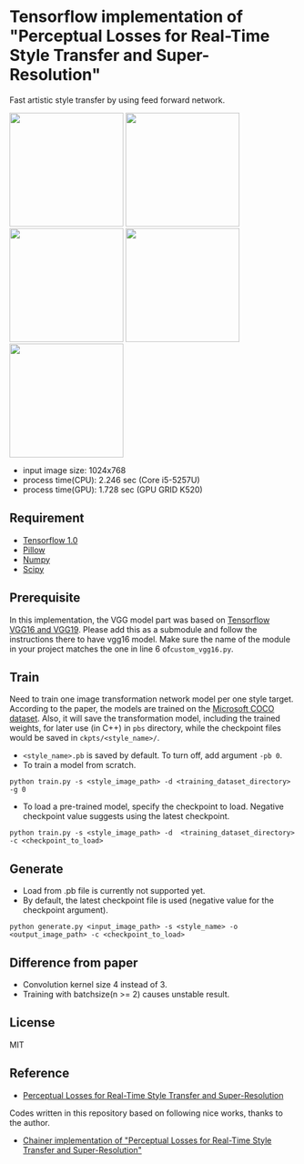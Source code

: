 # Tensorflow implementation of "Perceptual Losses for Real-Time Style Transfer and Super-Resolution"
Fast artistic style transfer by using feed forward network.

<img src="https://github.com/cardinalblue/neural-style/blob/master/tf_version/sample_images/tubingen.jpg?raw=true" height="200px">

<img src="https://github.com/cardinalblue/neural-style/blob/master/tf_version/sample_images/Matisse.jpg?raw=true" height="200px">
<img src="https://github.com/cardinalblue/neural-style/blob/master/tf_version/sample_images/Matisse_output.jpg?raw=true" height="200px">

<img src="https://github.com/cardinalblue/neural-style/blob/master/tf_version/sample_images/Robert_Delaunay,_1906,_Portrait_de_Metzinger,_oil_on_canvas,_55_x_43_cm,_DSC08255.jpg?raw=true" height="200px">
<img src="https://github.com/cardinalblue/neural-style/blob/master/tf_version/sample_images/RobertD_output.jpg?raw=true" height="200px">

- input image size: 1024x768
- process time(CPU): 2.246 sec (Core i5-5257U)
- process time(GPU): 1.728 sec (GPU GRID K520)


## Requirement
- [Tensorflow 1.0](https://github.com/tensorflow/tensorflow)
- [Pillow](https://github.com/python-pillow/Pillow)
- [Numpy](https://github.com/numpy/numpy)
- [Scipy](https://github.com/scipy/scipy)


## Prerequisite
In this implementation, the VGG model part was based on [Tensorflow VGG16 and VGG19](https://github.com/machrisaa/tensorflow-vgg). Please add this as a submodule and follow the instructions there to have vgg16 model. Make sure the name of the module in your project matches the one in line 6 of`custom_vgg16.py`.

## Train
Need to train one image transformation network model per one style target.
According to the paper, the models are trained on the [Microsoft COCO dataset](http://mscoco.org/dataset/#download). 
Also, it will save the transformation model, including the trained weights, for later use (in C++) in ```pbs``` directory, while the checkpoint files would be saved in ```ckpts/<style_name>/```. 


- ```<style_name>.pb``` is saved by default. To turn off, add argument ```-pb 0```.
- To train a model from scratch.
```
python train.py -s <style_image_path> -d <training_dataset_directory> -g 0

```
- To load a pre-trained model, specify the checkpoint to load. Negative checkpoint value suggests using the latest checkpoint.
```
python train.py -s <style_image_path> -d  <training_dataset_directory> -c <checkpoint_to_load>
```

## Generate

- Load from .pb file is currently not supported yet.
- By default, the latest checkpoint file is used (negative value for the checkpoint argument). 
```
python generate.py <input_image_path> -s <style_name> -o <output_image_path> -c <checkpoint_to_load>
```

## Difference from paper
- Convolution kernel size 4 instead of 3.
- Training with batchsize(n >= 2) causes unstable result.

## License
MIT

## Reference
- [Perceptual Losses for Real-Time Style Transfer and Super-Resolution](http://arxiv.org/abs/1603.08155)

Codes written in this repository based on following nice works, thanks to the author.

- [Chainer implementation of "Perceptual Losses for Real-Time Style Transfer and Super-Resolution"](https://github.com/yusuketomoto/chainer-fast-neuralstyle)

